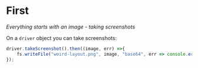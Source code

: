 # First
*Everything starts with an image - taking screenshots*

On a ```driver``` object you can take screenshots:
```javascript
driver.takeScreenshot().then((image, err) =>{
    fs.writeFile("weird-layout.png", image, "base64", err => console.error(err));
});
```
